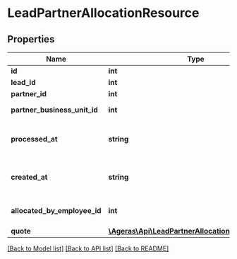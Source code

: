 # LeadPartnerAllocationResource

## Properties
Name | Type | Description | Notes
------------ | ------------- | ------------- | -------------
**id** | **int** | ID. | [optional] 
**lead_id** | **int** | Lead ID. | [optional] 
**partner_id** | **int** | Partner ID. | [optional] 
**partner_business_unit_id** | **int** | Business Unit ID. | [optional] 
**processed_at** | **string** | When this allocation was processed. | [optional] 
**created_at** | **string** | When this allocation was created. | [optional] 
**allocated_by_employee_id** | **int** | Who created this allocation. | [optional] 
**quote** | [**\Ageras\Api\LeadPartnerAllocationQuoteResource**](LeadPartnerAllocationQuoteResource.md) |  | [optional] 

[[Back to Model list]](../README.md#documentation-for-models) [[Back to API list]](../README.md#documentation-for-api-endpoints) [[Back to README]](../README.md)


